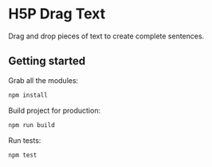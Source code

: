 H5P Drag Text
==========

Drag and drop pieces of text to create complete sentences.

## Getting started

Grab all the modules:

```bash
npm install
```

Build project for production:

```bash
npm run build
```

Run tests:

```bash
npm test
```